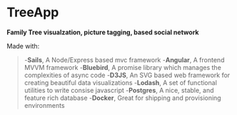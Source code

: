 # TreeApp

**Family Tree visualzation, picture tagging, based social network**

Made with:
> -**Sails**, A Node/Express based mvc framework
> -**Angular**, A frontend MVVM framework
> -**Bluebird**, A promise library which manages the complexities of async code 
> -**D3JS**, An SVG based web framework for creating beautiful data visualizations
> -**Lodash**, A set of functional utilities to write consise javascript
> -**Postgres**, A nice, stable, and feature rich database
> -**Docker**, Great for shipping and provisioning environments